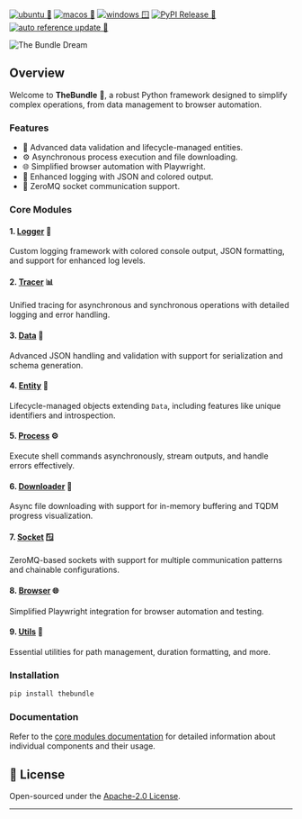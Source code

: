 [![ubuntu 🐧](https://github.com/HorusElohim/TheBundle/actions/workflows/python-ubuntu.yml/badge.svg?branch=main)](https://github.com/HorusElohim/TheBundle/actions/workflows/python-ubuntu.yml)
[![macos 🍏](https://github.com/HorusElohim/TheBundle/actions/workflows/python-darwin.yml/badge.svg)](https://github.com/HorusElohim/TheBundle/actions/workflows/python-darwin.yml)
[![windows 🪟](https://github.com/HorusElohim/TheBundle/actions/workflows/python-windows.yml/badge.svg)](https://github.com/HorusElohim/TheBundle/actions/workflows/python-windows.yml)
[![PyPI Release 🐍](https://github.com/HorusElohim/TheBundle/actions/workflows/publish-pypi.yml/badge.svg)](https://github.com/HorusElohim/TheBundle/actions/workflows/publish-pypi.yml)
[![auto reference update 🔄](https://github.com/HorusElohim/TheBundle/actions/workflows/auto-reference-update.yml/badge.svg)](https://github.com/HorusElohim/TheBundle/actions/workflows/auto-reference-update.yml)

![The Bundle Dream](thebundle.gif)


## Overview

Welcome to **TheBundle** 🧯, a robust Python framework designed to simplify complex operations, from data management to browser automation.

### Features
- 🔢 Advanced data validation and lifecycle-managed entities.
- ⚙️ Asynchronous process execution and file downloading.
- 🌐 Simplified browser automation with Playwright.
- 📜 Enhanced logging with JSON and colored output.
- 🔄 ZeroMQ socket communication support.

### Core Modules

#### 1. [Logger](src/bundle/core/logger.py) 📜
Custom logging framework with colored console output, JSON formatting, and support for enhanced log levels.

#### 2. [Tracer](src/bundle/core/tracer/README.md) 📊
Unified tracing for asynchronous and synchronous operations with detailed logging and error handling.

#### 3. [Data](src/bundle/core/data.py) 🔢
Advanced JSON handling and validation with support for serialization and schema generation.

#### 4. [Entity](src/bundle/core/entity.py) 🔢
Lifecycle-managed objects extending `Data`, including features like unique identifiers and introspection.

#### 5. [Process](src/bundle/core/process.py) ⚙️
Execute shell commands asynchronously, stream outputs, and handle errors effectively.

#### 6. [Downloader](src/bundle/core/downloader.py) 🔣
Async file downloading with support for in-memory buffering and TQDM progress visualization.

#### 7. [Socket](src/bundle/core/socket.py) 🪟
ZeroMQ-based sockets with support for multiple communication patterns and chainable configurations.

#### 8. [Browser](src/bundle/core/browser.py) 🌐
Simplified Playwright integration for browser automation and testing.

#### 9. [Utils](src/bundle/core/utils.py) 🔧
Essential utilities for path management, duration formatting, and more.

### Installation

```bash
pip install thebundle
```

### Documentation

Refer to the [core modules documentation](src/bundle/core/README.md) for detailed information about individual components and their usage.

## 📜 License
Open-sourced under the [Apache-2.0 License](LICENSE).

---